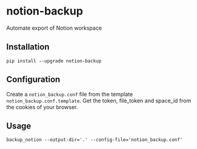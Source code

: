 # notion-backup

Automate export of Notion workspace

## Installation

```
pip install --upgrade notion-backup
```

## Configuration

Create a `notion_backup.conf` file from the template `notion_backup.conf.template`.
Get the token, file_token and space_id from the cookies of your browser.

## Usage

```
backup_notion --output-dir='.' --config-file='notion_backup.conf'
```
